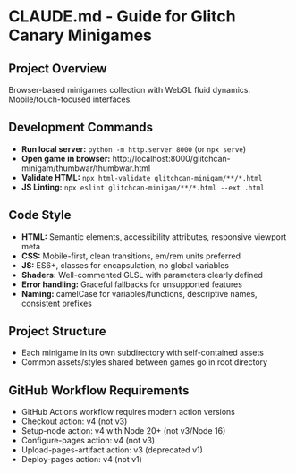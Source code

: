 # CLAUDE.md - Guide for Glitch Canary Minigames

## Project Overview
Browser-based minigames collection with WebGL fluid dynamics. Mobile/touch-focused interfaces.

## Development Commands
- **Run local server:** `python -m http.server 8000` (or `npx serve`)
- **Open game in browser:** http://localhost:8000/glitchcan-minigam/thumbwar/thumbwar.html
- **Validate HTML:** `npx html-validate glitchcan-minigam/**/*.html`
- **JS Linting:** `npx eslint glitchcan-minigam/**/*.html --ext .html`

## Code Style
- **HTML:** Semantic elements, accessibility attributes, responsive viewport meta
- **CSS:** Mobile-first, clean transitions, em/rem units preferred 
- **JS:** ES6+, classes for encapsulation, no global variables
- **Shaders:** Well-commented GLSL with parameters clearly defined
- **Error handling:** Graceful fallbacks for unsupported features
- **Naming:** camelCase for variables/functions, descriptive names, consistent prefixes

## Project Structure
- Each minigame in its own subdirectory with self-contained assets
- Common assets/styles shared between games go in root directory

## GitHub Workflow Requirements
- GitHub Actions workflow requires modern action versions
- Checkout action: v4 (not v3)
- Setup-node action: v4 with Node 20+ (not v3/Node 16)
- Configure-pages action: v4 (not v3)
- Upload-pages-artifact action: v3 (deprecated v1)
- Deploy-pages action: v4 (not v1)